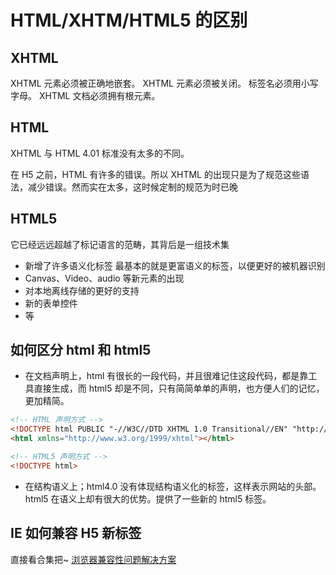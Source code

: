 # HTML/XHTM/HTML5 的区别

## XHTML

XHTML 元素必须被正确地嵌套。
XHTML 元素必须被关闭。
标签名必须用小写字母。
XHTML 文档必须拥有根元素。

## HTML

XHTML 与 HTML 4.01 标准没有太多的不同。

在 H5 之前，HTML 有许多的错误。所以 XHTML 的出现只是为了规范这些语法，减少错误。然而实在太多，这时候定制的规范为时已晚

## HTML5

它已经远远超越了标记语言的范畴，其背后是一组技术集

- 新增了许多语义化标签 最基本的就是更富语义的标签，以便更好的被机器识别
- Canvas、Video、audio 等新元素的出现
- 对本地离线存储的更好的支持
- 新的表单控件
- 等

## 如何区分 html 和 html5

- 在文档声明上，html 有很长的一段代码，并且很难记住这段代码，都是靠工具直接生成，而 html5 却是不同，只有简简单单的声明，也方便人们的记忆，更加精简。

```html
<!-- HTML 声明方式 -->
<!DOCTYPE html PUBLIC "-//W3C//DTD XHTML 1.0 Transitional//EN" "http://www.w3.org/TR/xhtml1/DTD/xhtml1-transitional.dtd">
<html xmlns="http://www.w3.org/1999/xhtml"></html>

<!-- HTML5 声明方式 -->
<!DOCTYPE html>
```

- 在结构语义上；html4.0 没有体现结构语义化的标签，这样表示网站的头部。html5 在语义上却有很大的优势。提供了一些新的 html5 标签。

## IE 如何兼容 H5 新标签

直接看合集把~ [浏览器兼容性问题解决方案](/Html和Http/浏览器兼容性问题解决方案.html)
